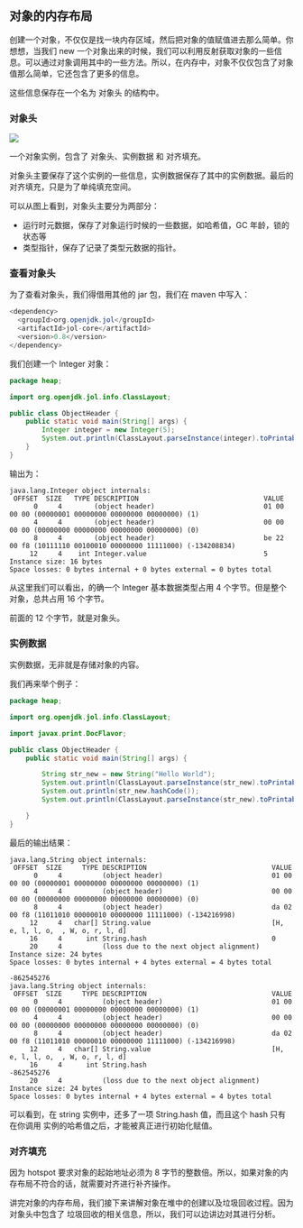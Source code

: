 ## 对象的内存布局

创建一个对象，不仅仅是找一块内存区域，然后把对象的值赋值进去那么简单。你想想，当我们 new 一个对象出来的时候，我们可以利用反射获取对象的一些信息。可以通过对象调用其中的一些方法。所以，在内存中，对象不仅仅包含了对象值那么简单，它还包含了更多的信息。

这些信息保存在一个名为 对象头 的结构中。

### 对象头

[![](https://pic.imgdb.cn/item/5ef04f9814195aa5948281de)](https://pic.imgdb.cn/item/5ef04f9814195aa5948281de.png)

一个对象实例，包含了 对象头、实例数据 和 对齐填充。

对象头主要保存了这个实例的一些信息，实例数据保存了其中的实例数据。最后的 对齐填充，只是为了单纯填充空间。

可以从图上看到，对象头主要分为两部分：

* 运行时元数据，保存了对象运行时候的一些数据，如哈希值，GC 年龄，锁的状态等
* 类型指针，保存了记录了类型元数据的指针。

### 查看对象头

为了查看对象头，我们得借用其他的 jar 包，我们在 maven 中写入：

```java
<dependency>
  <groupId>org.openjdk.jol</groupId>
  <artifactId>jol-core</artifactId>
  <version>0.8</version>
</dependency>
```

我们创建一个 Integer 对象：

```java
package heap;

import org.openjdk.jol.info.ClassLayout;

public class ObjectHeader {
    public static void main(String[] args) {
        Integer integer = new Integer(5);
        System.out.println(ClassLayout.parseInstance(integer).toPrintable());
    }
}
```

输出为：

```
java.lang.Integer object internals:
 OFFSET  SIZE   TYPE DESCRIPTION                               VALUE
      0     4        (object header)                           01 00 00 00 (00000001 00000000 00000000 00000000) (1)
      4     4        (object header)                           00 00 00 00 (00000000 00000000 00000000 00000000) (0)
      8     4        (object header)                           be 22 00 f8 (10111110 00100010 00000000 11111000) (-134208834)
     12     4    int Integer.value                             5
Instance size: 16 bytes
Space losses: 0 bytes internal + 0 bytes external = 0 bytes total
```

从这里我们可以看出，的确一个 Integer 基本数据类型占用 4 个字节。但是整个对象，总共占用 16 个字节。

前面的 12 个字节，就是对象头。

### 实例数据

实例数据，无非就是存储对象的内容。

我们再来举个例子：

```java
package heap;

import org.openjdk.jol.info.ClassLayout;

import javax.print.DocFlavor;

public class ObjectHeader {
    public static void main(String[] args) {

        String str_new = new String("Hello World");
        System.out.println(ClassLayout.parseInstance(str_new).toPrintable());
        System.out.println(str_new.hashCode());
        System.out.println(ClassLayout.parseInstance(str_new).toPrintable());

    }
}
```

最后的输出结果：

```
java.lang.String object internals:
 OFFSET  SIZE     TYPE DESCRIPTION                               VALUE
      0     4          (object header)                           01 00 00 00 (00000001 00000000 00000000 00000000) (1)
      4     4          (object header)                           00 00 00 00 (00000000 00000000 00000000 00000000) (0)
      8     4          (object header)                           da 02 00 f8 (11011010 00000010 00000000 11111000) (-134216998)
     12     4   char[] String.value                              [H, e, l, l, o,  , W, o, r, l, d]
     16     4      int String.hash                               0
     20     4          (loss due to the next object alignment)
Instance size: 24 bytes
Space losses: 0 bytes internal + 4 bytes external = 4 bytes total

-862545276
java.lang.String object internals:
 OFFSET  SIZE     TYPE DESCRIPTION                               VALUE
      0     4          (object header)                           01 00 00 00 (00000001 00000000 00000000 00000000) (1)
      4     4          (object header)                           00 00 00 00 (00000000 00000000 00000000 00000000) (0)
      8     4          (object header)                           da 02 00 f8 (11011010 00000010 00000000 11111000) (-134216998)
     12     4   char[] String.value                              [H, e, l, l, o,  , W, o, r, l, d]
     16     4      int String.hash                               -862545276
     20     4          (loss due to the next object alignment)
Instance size: 24 bytes
Space losses: 0 bytes internal + 4 bytes external = 4 bytes total
```

可以看到，在 string 实例中，还多了一项 String.hash 值，而且这个 hash 只有在你调用 实例的哈希值之后，才能被真正进行初始化赋值。

### 对齐填充

因为 hotspot 要求对象的起始地址必须为 8 字节的整数倍。所以，如果对象的内存布局不符合的话，就需要对齐进行补齐操作。

讲完对象的内存布局，我们接下来讲解对象在堆中的创建以及垃圾回收过程。因为对象头中包含了 垃圾回收的相关信息，所以，我们可以边讲边对其进行分析。

